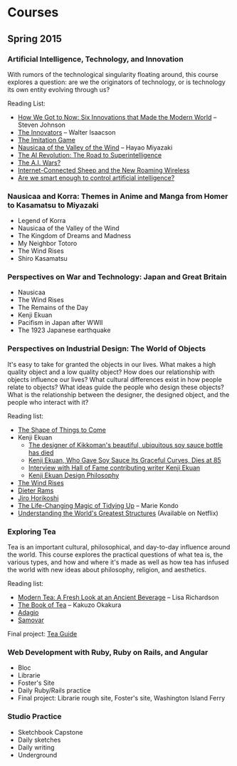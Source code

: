 # Courses

## Spring 2015

### Artificial Intelligence, Technology, and Innovation

With rumors of the technological singularity floating around, this course explores a question: are we the originators of technology, or is technology its own entity evolving through us?

Reading List:

* [How We Got to Now: Six Innovations that Made the Modern World](http://amzn.com/1594632960) – Steven Johnson
* [The Innovators](http://amzn.com/147670869X) – Walter Isaacson
* [The Imitation Game](http://en.wikipedia.org/wiki/The_Imitation_Game)
* [Nausicaa of the Valley of the Wind](http://amzn.com/1421550644) – Hayao Miyazaki
* [The AI Revolution: The Road to Superintelligence](http://waitbutwhy.com/2015/01/artificial-intelligence-revolution-1.html)
* [The A.I. Wars?](http://www.slate.com/articles/technology/future_tense/2015/01/what_artificial_intelligence_does_and_does_not_mean_for_security_and_geopolitics.html)
* [Internet-Connected Sheep and the New Roaming Wireless](http://www.theatlantic.com/technology/archive/2015/02/internet-connected-sheep-and-the-new-roaming-wireless/385274/)
* [Are we smart enough to control artificial intelligence?](http://www.technologyreview.com/review/534871/our-fear-of-artificial-intelligence/)

### Nausicaa and Korra: Themes in Anime and Manga from Homer to Kasamatsu to Miyazaki
* Legend of Korra
* Nausicaa of the Valley of the Wind
* The Kingdom of Dreams and Madness
* My Neighbor Totoro
* The Wind Rises
* Shiro Kasamatsu

### Perspectives on War and Technology: Japan and Great Britain
* Nausicaa
* The Wind Rises
* The Remains of the Day
* Kenji Ekuan
* Pacifism in Japan after WWII
* The 1923 Japanese earthquake

### Perspectives on Industrial Design: The World of Objects

It's easy to take for granted the objects in our lives. What makes a high quality object and a low quality object? How does our relationship with objects influence our lives? What cultural differences exist in how people relate to objects? What ideas guide the people who design these objects? What is the relationship between the designer, the designed object, and the people who interact with it?

Reading list:

* [The Shape of Things to Come](http://www.newyorker.com/magazine/2015/02/23/shape-things-come)
* Kenji Ekuan
  - [The designer of Kikkoman's beautiful, ubiquitous soy sauce bottle has died](http://qz.com/341042/the-designer-of-kikkomans-beautiful-ubiquitous-soy-sauce-bottle-has-died/)
  - [Kenji Ekuan, Who Gave Soy Sauce Its Graceful Curves, Dies at 85](http://www.nytimes.com/2015/02/11/world/asia/kenji-ekuan-japanese-designer-who-gave-soy-sauce-its-curves-dies-at-85.html?_r=0)
  - [Interview with Hall of Fame contributing writer Kenji Ekuan](http://en.red-dot.org/2404.html)
  - [Kenji Ekuan Design Philosophy](https://www.youtube.com/playlist?list=PLQ1YKvrLRE8kSDzHVs9XwCwGAmntKbECr)
* [The Wind Rises](http://amzn.com/B00MHT49KO)
* [Dieter Rams](http://en.wikipedia.org/wiki/Dieter_Rams)
* [Jiro Horikoshi](http://en.wikipedia.org/wiki/Jiro_Horikoshi)
* [The Life-Changing Magic of Tidying Up](http://amzn.com/1607747308) – Marie Kondo
* [Understanding the World's Greatest Structures](http://www.thegreatcourses.com/courses/understanding-the-world-s-greatest-structures-science-and-innovation-from-antiquity-to-modernity.html) (Available on Netflix)

### Exploring Tea

Tea is an important cultural, philosophical, and day-to-day influence around the world. This course explores the practical questions of what tea is, the various types, and how and where it's made as well as how tea has infused the world with new ideas about philosophy, religion, and aesthetics.

Reading list:

* [Modern Tea: A Fresh Look at an Ancient Beverage](http://amzn.com/1452112290) – Lisa Richardson
* [The Book of Tea](http://www.thriftbooks.com/w/the-book-of-tea_kakuz-okakura/396218/) – Kakuzo Okakura
* [Adagio](http://adagio.com)
* [Samovar](http://www.samovartea.com)

Final project: [Tea Guide](http://kevinmcgillivray.net/tea)

### Web Development with Ruby, Ruby on Rails, and Angular
* Bloc
* Librarie
* Foster's Site
* Daily Ruby/Rails practice
* Final project: Librarie rough site, Foster's site, Washington Island Ferry

### Studio Practice
* Sketchbook Capstone
* Daily sketches
* Daily writing
* Underground
